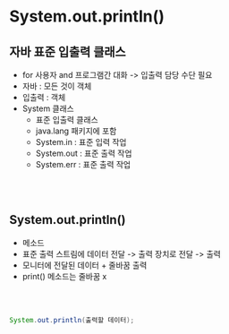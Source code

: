 # System.out.println()

## 자바 표준 입출력 클래스
- for 사용자 and 프로그램간 대화 -> 입출력 담당 수단 필요
- 자바 : 모든 것이 객체
- 입출력 : 객체
- System 클래스
	- 표준 입출력 클래스
	- java.lang 패키지에 포함
	- System.in : 표준 입력 작업 
	- System.out : 표준 출력 작업
	- System.err : 표준 출력 작업

<br><br>

## System.out.println()
- 메소드
- 표준 출력 스트림에 데이터 전달 -> 출력 장치로 전달 -> 출력
- 모니터에 전달된 데이터 + 줄바꿈 출력
- print() 메소드는 줄바꿈 x

<br><br>

```java
System.out.println(출력할 데이터);
```

<br><br>
